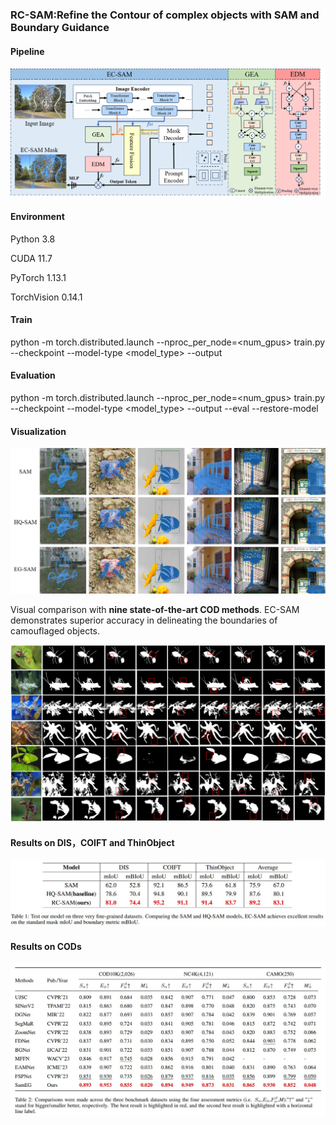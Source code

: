 ### RC-SAM:Refine the Contour of complex objects with SAM and Boundary Guidance

#### Pipeline

![pipeline](figs/pipeline.png)

#### Environment

Python 3.8

CUDA 11.7

PyTorch 1.13.1

TorchVision 0.14.1

#### Train

python -m torch.distributed.launch --nproc_per_node=<num_gpus> train.py --checkpoint <your checkpoint path> --model-type <model_type> --output <your output path>

#### Evaluation

python -m torch.distributed.launch --nproc_per_node=<num_gpus> train.py --checkpoint <your checkpoint path> --model-type <model_type> --output <your output path> --eval --restore-model <your training_checkpoint path>

#### **Visualization**

![Vis1](figs/Vis1.png)

Visual comparison with **nine state-of-the-art COD methods**. EC-SAM demonstrates superior accuracy in delineating the boundaries of camouflaged objects.

![cam](figs\cam.jpg)

#### Results on DIS，COIFT and ThinObject

![result1](figs\result1.jpg)

#### Results on CODs

![result2](figs\result2.jpg)

